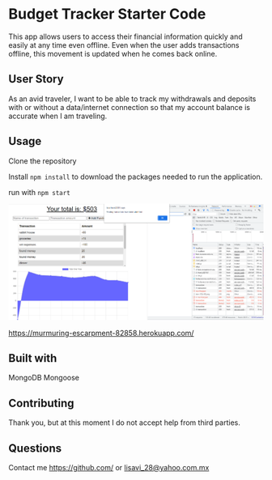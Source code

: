 # Budget Tracker Starter Code

This app allows users to access their financial information quickly and easily at any time even offline.
Even when the user adds transactions offline, this movement is updated when he comes back online.

## User Story

As an avid traveler, I want to be able to track my withdrawals and deposits with or without a data/internet connection
so that my account balance is accurate when I am traveling.

## Usage

Clone the repository

Install `npm install` to download the packages needed to run the application.

run with `npm start`

![Capture](https://github.com/Lisavi28/budget-tracker/blob/main/public/images/Capture.PNG)

https://murmuring-escarpment-82858.herokuapp.com/ 


## Built with

MongoDB
Mongoose

## Contributing

Thank you, but at this moment I do not accept help from third parties.

## Questions

Contact me https://github.com/ or lisavi_28@yahoo.com.mx
